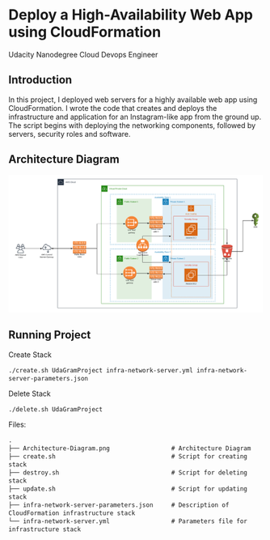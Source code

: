 # Deploy a High-Availability Web App using CloudFormation
Udacity Nanodegree Cloud Devops Engineer

## Introduction

In this project, I deployed web servers for a highly available web app using CloudFormation.  I wrote  the code that creates and deploys the infrastructure and application for an Instagram-like app from the ground up. The script begins with deploying the networking components, followed by servers, security roles and software. 

## Architecture Diagram

![image](Architecture-Diagram.png )

## Running Project

Create Stack

```
./create.sh UdaGramProject infra-network-server.yml infra-network-server-parameters.json
```
Delete Stack

```
./delete.sh UdaGramProject
```

Files:

```
.
├── Architecture-Diagram.png                 # Architecture Diagram
├── create.sh                                # Script for creating stack
├── destroy.sh                               # Script for deleting stack
├── update.sh                                # Script for updating stack
├── infra-network-server-parameters.json     # Description of CloudFormation infrastructure stack
└── infra-network-server.yml                 # Parameters file for infrastructure stack

```
